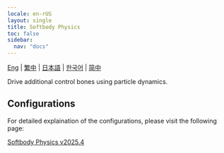 ```yaml
---
locale: en-rUS
layout: single
title: Softbody Physics
toc: false
sidebar:
  nav: "docs"
---
```

[Eng](/dancexr/features/physics_softbody.md) | [繁中](/tw/dancexr/features/physics_softbody.md) | [日本語](/jp/dancexr/features/physics_softbody.md) | [한국어](/kr/dancexr/features/physics_softbody.md) | [简中](/zh/dancexr/features/physics_softbody.md)

Drive additional control bones using particle dynamics.

## Configurations

For detailed explaination of the configurations, please visit the following page:

[Softbody Physics v2025.4](/dancexr/menu/2025.4/actor/physics_softbody)

